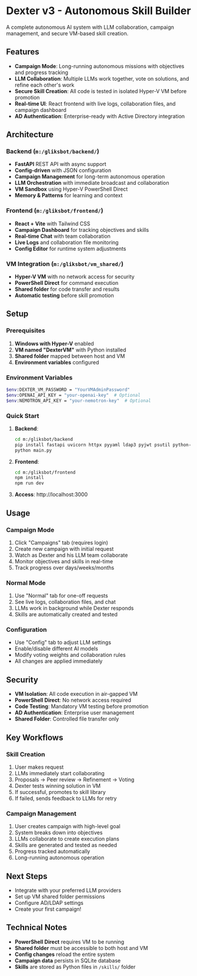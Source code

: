 # Dexter v3 - Autonomous Skill Builder

A complete autonomous AI system with LLM collaboration, campaign management, and secure VM-based skill creation.

## Features

- **Campaign Mode**: Long-running autonomous missions with objectives and progress tracking
- **LLM Collaboration**: Multiple LLMs work together, vote on solutions, and refine each other's work
- **Secure Skill Creation**: All code is tested in isolated Hyper-V VM before promotion
- **Real-time UI**: React frontend with live logs, collaboration files, and campaign dashboard
- **AD Authentication**: Enterprise-ready with Active Directory integration

## Architecture

### Backend (`m:/gliksbot/backend/`)
- **FastAPI** REST API with async support
- **Config-driven** with JSON configuration
- **Campaign Management** for long-term autonomous operation  
- **LLM Orchestration** with immediate broadcast and collaboration
- **VM Sandbox** using Hyper-V PowerShell Direct
- **Memory & Patterns** for learning and context

### Frontend (`m:/gliksbot/frontend/`)
- **React + Vite** with Tailwind CSS
- **Campaign Dashboard** for tracking objectives and skills
- **Real-time Chat** with team collaboration
- **Live Logs** and collaboration file monitoring
- **Config Editor** for runtime system adjustments

### VM Integration (`m:/gliksbot/vm_shared/`)
- **Hyper-V VM** with no network access for security
- **PowerShell Direct** for command execution
- **Shared folder** for code transfer and results
- **Automatic testing** before skill promotion

## Setup

### Prerequisites
1. **Windows with Hyper-V** enabled
2. **VM named "DexterVM"** with Python installed
3. **Shared folder** mapped between host and VM
4. **Environment variables** configured

### Environment Variables
```bash
$env:DEXTER_VM_PASSWORD = "YourVMAdminPassword"
$env:OPENAI_API_KEY = "your-openai-key"  # Optional
$env:NEMOTRON_API_KEY = "your-nemotron-key"  # Optional
```

### Quick Start
1. **Backend**:
   ```bash
   cd m:/gliksbot/backend
   pip install fastapi uvicorn httpx pyyaml ldap3 pyjwt psutil python-multipart
   python main.py
   ```

2. **Frontend**:
   ```bash
   cd m:/gliksbot/frontend
   npm install
   npm run dev
   ```

3. **Access**: http://localhost:3000

## Usage

### Campaign Mode
1. Click "Campaigns" tab (requires login)
2. Create new campaign with initial request
3. Watch as Dexter and his LLM team collaborate
4. Monitor objectives and skills in real-time
5. Track progress over days/weeks/months

### Normal Mode  
1. Use "Normal" tab for one-off requests
2. See live logs, collaboration files, and chat
3. LLMs work in background while Dexter responds
4. Skills are automatically created and tested

### Configuration
- Use "Config" tab to adjust LLM settings
- Enable/disable different AI models
- Modify voting weights and collaboration rules
- All changes are applied immediately

## Security

- **VM Isolation**: All code execution in air-gapped VM
- **PowerShell Direct**: No network access required
- **Code Testing**: Mandatory VM testing before promotion
- **AD Authentication**: Enterprise user management
- **Shared Folder**: Controlled file transfer only

## Key Workflows

### Skill Creation
1. User makes request
2. LLMs immediately start collaborating
3. Proposals → Peer review → Refinement → Voting
4. Dexter tests winning solution in VM
5. If successful, promotes to skill library
6. If failed, sends feedback to LLMs for retry

### Campaign Management
1. User creates campaign with high-level goal
2. System breaks down into objectives
3. LLMs collaborate to create execution plans
4. Skills are generated and tested as needed
5. Progress tracked automatically
6. Long-running autonomous operation

## Next Steps

- Integrate with your preferred LLM providers
- Set up VM shared folder permissions
- Configure AD/LDAP settings
- Create your first campaign!

## Technical Notes

- **PowerShell Direct** requires VM to be running
- **Shared folder** must be accessible to both host and VM
- **Config changes** reload the entire system
- **Campaign data** persists in SQLite database
- **Skills** are stored as Python files in `/skills/` folder
